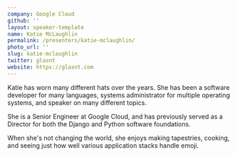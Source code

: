 ```yaml
---
company: Google Cloud
github: ''
layout: speaker-template
name: Katie McLaughlin
permalink: /presenters/katie-mclaughlin/
photo_url: ''
slug: katie-mclaughlin
twitter: glasnt
website: https://glasnt.com
---
```


Katie has worn many different hats over the years. She has been a software developer for many languages, systems administrator for multiple operating systems, and speaker on many different topics.

She is a Senior Engineer at Google Cloud, and has previously served as a Director for both the Django and Python software foundations.

When she's not changing the world, she enjoys making tapestries, cooking, and seeing just how well various application stacks handle emoji.
